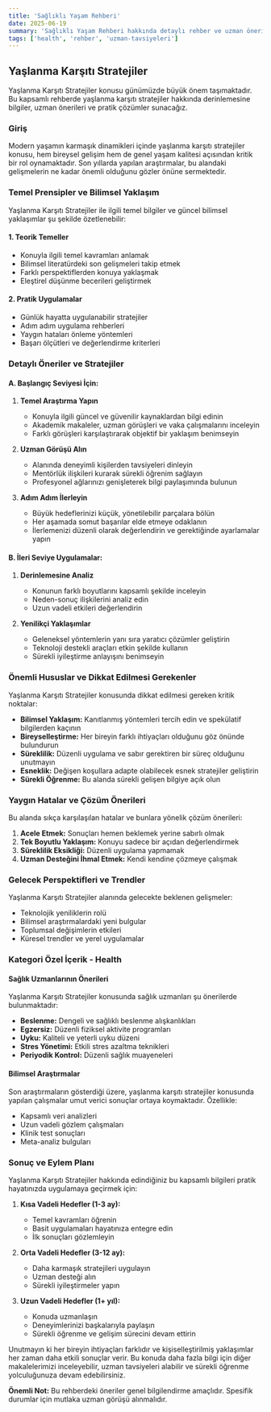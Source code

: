 ```yaml
---
title: 'Sağlıklı Yaşam Rehberi'
date: 2025-06-19
summary: 'Sağlıklı Yaşam Rehberi hakkında detaylı rehber ve uzman önerileri.'
tags: ['health', 'rehber', 'uzman-tavsiyeleri']
---
```


## Yaşlanma Karşıtı Stratejiler

Yaşlanma Karşıtı Stratejiler konusu günümüzde büyük önem taşımaktadır. Bu kapsamlı rehberde yaşlanma karşıtı stratejiler hakkında derinlemesine bilgiler, uzman önerileri ve pratik çözümler sunacağız.

### Giriş

Modern yaşamın karmaşık dinamikleri içinde yaşlanma karşıtı stratejiler konusu, hem bireysel gelişim hem de genel yaşam kalitesi açısından kritik bir rol oynamaktadır. Son yıllarda yapılan araştırmalar, bu alandaki gelişmelerin ne kadar önemli olduğunu gözler önüne sermektedir.

### Temel Prensipler ve Bilimsel Yaklaşım

Yaşlanma Karşıtı Stratejiler ile ilgili temel bilgiler ve güncel bilimsel yaklaşımlar şu şekilde özetlenebilir:

#### 1. Teorik Temeller
- Konuyla ilgili temel kavramları anlamak
- Bilimsel literatürdeki son gelişmeleri takip etmek
- Farklı perspektiflerden konuya yaklaşmak
- Eleştirel düşünme becerileri geliştirmek

#### 2. Pratik Uygulamalar
- Günlük hayatta uygulanabilir stratejiler
- Adım adım uygulama rehberleri
- Yaygın hataları önleme yöntemleri
- Başarı ölçütleri ve değerlendirme kriterleri

### Detaylı Öneriler ve Stratejiler

#### A. Başlangıç Seviyesi İçin:

1. **Temel Araştırma Yapın**
   - Konuyla ilgili güncel ve güvenilir kaynaklardan bilgi edinin
   - Akademik makaleler, uzman görüşleri ve vaka çalışmalarını inceleyin
   - Farklı görüşleri karşılaştırarak objektif bir yaklaşım benimseyin

2. **Uzman Görüşü Alın**
   - Alanında deneyimli kişilerden tavsiyeleri dinleyin
   - Mentörlük ilişkileri kurarak sürekli öğrenim sağlayın
   - Profesyonel ağlarınızı genişleterek bilgi paylaşımında bulunun

3. **Adım Adım İlerleyin**
   - Büyük hedeflerinizi küçük, yönetilebilir parçalara bölün
   - Her aşamada somut başarılar elde etmeye odaklanın
   - İlerlemenizi düzenli olarak değerlendirin ve gerektiğinde ayarlamalar yapın

#### B. İleri Seviye Uygulamalar:

1. **Derinlemesine Analiz**
   - Konunun farklı boyutlarını kapsamlı şekilde inceleyin
   - Neden-sonuç ilişkilerini analiz edin
   - Uzun vadeli etkileri değerlendirin

2. **Yenilikçi Yaklaşımlar**
   - Geleneksel yöntemlerin yanı sıra yaratıcı çözümler geliştirin
   - Teknoloji destekli araçları etkin şekilde kullanın
   - Sürekli iyileştirme anlayışını benimseyin

### Önemli Hususlar ve Dikkat Edilmesi Gerekenler

Yaşlanma Karşıtı Stratejiler konusunda dikkat edilmesi gereken kritik noktalar:

- **Bilimsel Yaklaşım:** Kanıtlanmış yöntemleri tercih edin ve spekülatif bilgilerden kaçının
- **Bireyselleştirme:** Her bireyin farklı ihtiyaçları olduğunu göz önünde bulundurun
- **Süreklilik:** Düzenli uygulama ve sabır gerektiren bir süreç olduğunu unutmayın
- **Esneklik:** Değişen koşullara adapte olabilecek esnek stratejiler geliştirin
- **Sürekli Öğrenme:** Bu alanda sürekli gelişen bilgiye açık olun

### Yaygın Hatalar ve Çözüm Önerileri

Bu alanda sıkça karşılaşılan hatalar ve bunlara yönelik çözüm önerileri:

1. **Acele Etmek:** Sonuçları hemen beklemek yerine sabırlı olmak
2. **Tek Boyutlu Yaklaşım:** Konuyu sadece bir açıdan değerlendirmek
3. **Süreklilik Eksikliği:** Düzenli uygulama yapmamak
4. **Uzman Desteğini İhmal Etmek:** Kendi kendine çözmeye çalışmak

### Gelecek Perspektifleri ve Trendler

Yaşlanma Karşıtı Stratejiler alanında gelecekte beklenen gelişmeler:

- Teknolojik yeniliklerin rolü
- Bilimsel araştırmalardaki yeni bulgular
- Toplumsal değişimlerin etkileri
- Küresel trendler ve yerel uygulamalar

### Kategori Özel İçerik - Health


#### Sağlık Uzmanlarının Önerileri

Yaşlanma Karşıtı Stratejiler konusunda sağlık uzmanları şu önerilerde bulunmaktadır:

- **Beslenme:** Dengeli ve sağlıklı beslenme alışkanlıkları
- **Egzersiz:** Düzenli fiziksel aktivite programları
- **Uyku:** Kaliteli ve yeterli uyku düzeni
- **Stres Yönetimi:** Etkili stres azaltma teknikleri
- **Periyodik Kontrol:** Düzenli sağlık muayeneleri

#### Bilimsel Araştırmalar

Son araştırmaların gösterdiği üzere, yaşlanma karşıtı stratejiler konusunda yapılan çalışmalar umut verici sonuçlar ortaya koymaktadır. Özellikle:

- Kapsamlı veri analizleri
- Uzun vadeli gözlem çalışmaları
- Klinik test sonuçları
- Meta-analiz bulguları

### Sonuç ve Eylem Planı

Yaşlanma Karşıtı Stratejiler hakkında edindiğiniz bu kapsamlı bilgileri pratik hayatınızda uygulamaya geçirmek için:

1. **Kısa Vadeli Hedefler (1-3 ay):**
   - Temel kavramları öğrenin
   - Basit uygulamaları hayatınıza entegre edin
   - İlk sonuçları gözlemleyin

2. **Orta Vadeli Hedefler (3-12 ay):**
   - Daha karmaşık stratejileri uygulayın
   - Uzman desteği alın
   - Sürekli iyileştirmeler yapın

3. **Uzun Vadeli Hedefler (1+ yıl):**
   - Konuda uzmanlaşın
   - Deneyimlerinizi başkalarıyla paylaşın
   - Sürekli öğrenme ve gelişim sürecini devam ettirin

Unutmayın ki her bireyin ihtiyaçları farklıdır ve kişiselleştirilmiş yaklaşımlar her zaman daha etkili sonuçlar verir. Bu konuda daha fazla bilgi için diğer makalelerimizi inceleyebilir, uzman tavsiyeleri alabilir ve sürekli öğrenme yolculuğunuza devam edebilirsiniz.

**Önemli Not:** Bu rehberdeki öneriler genel bilgilendirme amaçlıdır. Spesifik durumlar için mutlaka uzman görüşü alınmalıdır.